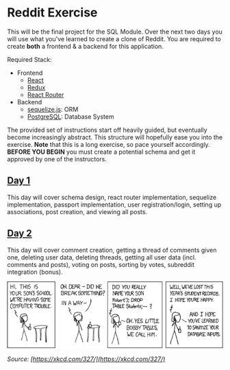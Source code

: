# Reddit Exercise

This will be the final project for the SQL Module. Over the next two days you will use what you've learned to create a clone of Reddit. You are required to create **both** a frontend & a backend for this application.

Required Stack:
- Frontend
    - [React](https://reactjs.org/)
    - [Redux](https://redux.js.org/)
    - [React Router](https://reacttraining.com/react-router/web/guides/philosophy)
- Backend
    - [sequelize.js](http://sequelize.readthedocs.io/en/v3/): ORM
    - [PostgreSQL](https://www.postgresql.org/docs/): Database System

The provided set of instructions start off heavily guided, but eventually become increasingly abstract. This structure will hopefully ease you into the exercise. **Note** that this is a long exercise, so pace yourself accordingly. **BEFORE YOU BEGIN** you must create a potential schema and get it approved by one of the instructors.

## [Day 1](./Day1.md)
This day will cover schema design, react router implementation, sequelize implementation, passport implementation, user registration/login, setting up associations, post creation, and viewing all posts.

## [Day 2](./Day2.md)
This day will cover comment creation, getting a thread of comments given one, deleting user data, deleting threads, getting all user data (incl. comments and posts), voting on posts, sorting by votes, subreddit integration (bonus).

![](./images/xkcdSQL.png)

*Source: [https://xkcd.com/327/](https://xkcd.com/327/)*
